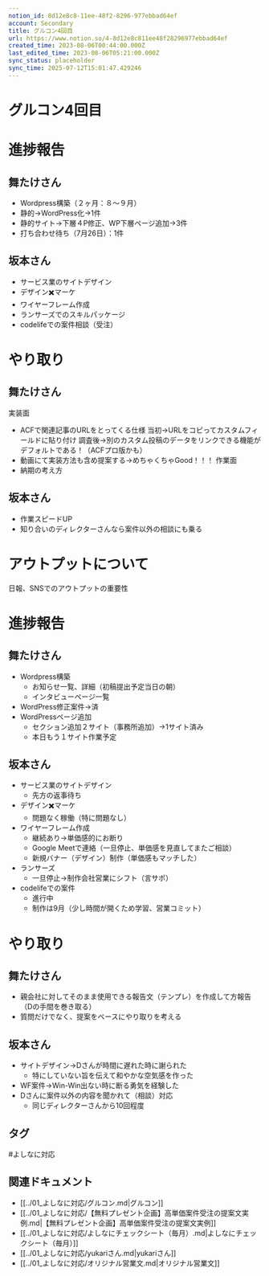 ```yaml
---
notion_id: 8d12e8c8-11ee-48f2-8296-977ebbad64ef
account: Secondary
title: グルコン4回目 
url: https://www.notion.so/4-8d12e8c811ee48f28296977ebbad64ef
created_time: 2023-08-06T00:44:00.000Z
last_edited_time: 2023-08-06T05:21:00.000Z
sync_status: placeholder
sync_time: 2025-07-12T15:01:47.429246
---
```

# グルコン4回目

# 進捗報告
  ## 舞たけさん
  - Wordpress構築（２ヶ月：８〜９月）
  - 静的→WordPress化→1件
  - 静的サイト→下層４P修正、WP下層ページ追加→3件
  - 打ち合わせ待ち（7月26日）：1件
  ## 坂本さん
  - サービス業のサイトデザイン
  - デザイン✖️マーケ
  - ワイヤーフレーム作成
  - ランサーズでのスキルパッケージ
  - codelifeでの案件相談（受注）
# やり取り
  ## 舞たけさん
  実装面
  - ACFで関連記事のURLをとってくる仕様
当初→URLをコピってカスタムフィールドに貼り付け
調査後→別のカスタム投稿のデータをリンクできる機能がデフォルトである！（ACFプロ版かも）
  - 動画にて実装方法も含め提案する→めちゃくちゃGood！！！
  作業面
  - 納期の考え方
  ## 坂本さん
  - 作業スピードUP
  - 知り合いのディレクターさんなら案件以外の相談にも乗る
# アウトプットについて
日報、SNSでのアウトプットの重要性
# 進捗報告
## 舞たけさん
- Wordpress構築
  - お知らせ一覧、詳細（初稿提出予定当日の朝）
  - インタビューページ一覧
- WordPress修正案件→済
- WordPressページ追加
  - セクション追加２サイト（事務所追加）→1サイト済み
  - 本日もう１サイト作業予定
## 坂本さん
- サービス業のサイトデザイン
  - 先方の返事待ち
- デザイン✖️マーケ
  - 問題なく稼働（特に問題なし）
- ワイヤーフレーム作成
  - 継続あり→単価感的にお断り
  - Google Meetで連絡（一旦停止、単価感を見直してまたご相談）
  - 新規バナー（デザイン）制作（単価感もマッチした）
- ランサーズ
  - 一旦停止→制作会社営業にシフト（言サポ）
- codelifeでの案件
  - 進行中
  - 制作は9月（少し時間が開くため学習、営業コミット）
# やり取り
## 舞たけさん
- 親会社に対してそのまま使用できる報告文（テンプレ）を作成して方報告（Dの手間を巻き取る）
- 質問だけでなく、提案をベースにやり取りを考える
## 坂本さん
- サイトデザイン→Dさんが時間に遅れた時に謝られた
  - 特にしていない旨を伝えて和やかな空気感を作った
- WF案件→Win-Win出ない時に断る勇気を経験した
- Dさんに案件以外の内容を聞かれて（相談）対応
  - 同じディレクターさんから10回程度

## タグ

#よしなに対応 

## 関連ドキュメント

- [[../01_よしなに対応/グルコン.md|グルコン]]
- [[../01_よしなに対応/【無料プレゼント企画】高単価案件受注の提案文実例.md|【無料プレゼント企画】高単価案件受注の提案文実例]]
- [[../01_よしなに対応/よしなにチェックシート（毎月）.md|よしなにチェックシート（毎月）]]
- [[../01_よしなに対応/yukariさん.md|yukariさん]]
- [[../01_よしなに対応/オリジナル営業文.md|オリジナル営業文]]
